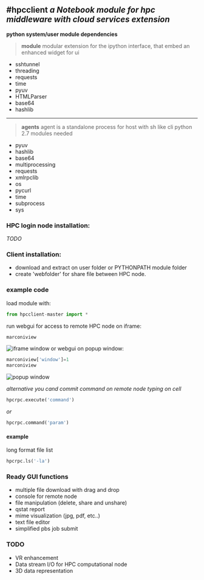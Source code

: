 #hpcclient
*a Notebook module for hpc middleware with cloud services extension*
----------------
**python system/user module dependencies**
> **module**
> modular extension for the ipython interface, that embed an enhanced widget for ui
>
- sshtunnel
- threading
- requests
- time
- pyuv 
- HTMLParser
- base64
- hashlib


------------------
> **agents**
> agent is a standalone process for host with sh like cli 
> python 2.7 modules needed
>
- pyuv
- hashlib
- base64
- multiprocessing
- requests
- xmlrpclib
- os
- pycurl
- time
- subprocess
- sys

### HPC login node installation:

*TODO*

### Client installation:

* download and extract on user folder or PYTHONPATH module folder 
* create 'webfolder' for share file between HPC node.

### example code

load module with:
```python
from hpcclient-master import *
```
run webgui for access to remote HPC node on iframe:
```python
marconiview
```
![iframe window]('./iframe.jpg')
or webgui on popup window:
```python
marconiview['window']=1
marconiview
```
![popup window]('./popup.jpg')

*alternative you cand commit command on remote node typing on cell*
```python
hpcrpc.execute('command')
```
*or*
```python
hpcrpc.command('param')
```

#### example 
long format file list
```python
hpcrpc.ls('-la')
```

### Ready GUI functions

* multiple file download with drag and drop
* console for remote node 
* file manipulation (delete, share and unshare)
* qstat report
* mime visualization (jpg, pdf, etc..)
* text file editor
* simplified pbs job submit

### TODO

* VR enhancement
* Data stream I/O for HPC computational node
* 3D data representation








